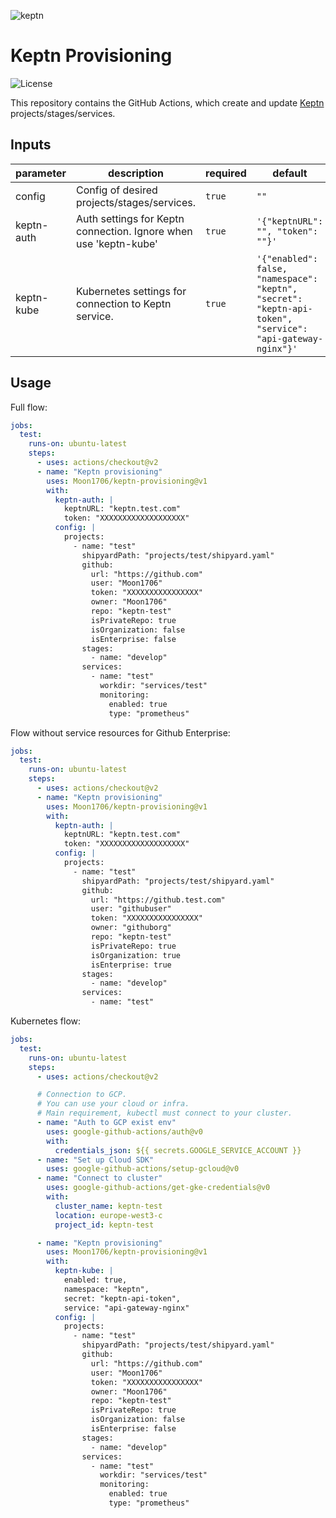 ![keptn](https://github.com/keptn/keptn/raw/master/assets/keptn.png)

Keptn Provisioning
==================

![License](https://img.shields.io/github/license/Moon1706/keptn-provisioning-gha)

This repository contains the GitHub Actions, which create and update [Keptn](https://keptn.sh/) projects/stages/services.

Inputs
------

| parameter  | description                                                      | required | default                                                                                                   |
|------------|------------------------------------------------------------------|----------|-----------------------------------------------------------------------------------------------------------|
| config     | Config of desired projects/stages/services.                      | `true`   | `""`                                                                                                      |
| keptn-auth | Auth settings for Keptn connection. Ignore when use 'keptn-kube' | `true`   | `'{"keptnURL": "", "token": ""}'`                                                                         |
| keptn-kube | Kubernetes settings for connection to Keptn service.             | `true`   | `'{"enabled": false, "namespace": "keptn", "secret": "keptn-api-token", "service": "api-gateway-nginx"}'` |

Usage
-----

Full flow:

```yaml
jobs:
  test:
    runs-on: ubuntu-latest
    steps:
      - uses: actions/checkout@v2
      - name: "Keptn provisioning"
        uses: Moon1706/keptn-provisioning@v1
        with:
          keptn-auth: |
            keptnURL: "keptn.test.com"
            token: "XXXXXXXXXXXXXXXXXXX"
          config: |
            projects: 
              - name: "test"
                shipyardPath: "projects/test/shipyard.yaml"
                github:
                  url: "https://github.com"
                  user: "Moon1706"
                  token: "XXXXXXXXXXXXXXXX"
                  owner: "Moon1706"
                  repo: "keptn-test"
                  isPrivateRepo: true
                  isOrganization: false
                  isEnterprise: false
                stages:
                  - name: "develop"
                services:
                  - name: "test"
                    workdir: "services/test"
                    monitoring:
                      enabled: true
                      type: "prometheus"
```

Flow without service resources for Github Enterprise:

```yaml
jobs:
  test:
    runs-on: ubuntu-latest
    steps:
      - uses: actions/checkout@v2
      - name: "Keptn provisioning"
        uses: Moon1706/keptn-provisioning@v1
        with:
          keptn-auth: |
            keptnURL: "keptn.test.com"
            token: "XXXXXXXXXXXXXXXXXXX"
          config: |
            projects: 
              - name: "test"
                shipyardPath: "projects/test/shipyard.yaml"
                github:
                  url: "https://github.test.com"
                  user: "githubuser"
                  token: "XXXXXXXXXXXXXXXX"
                  owner: "githuborg"
                  repo: "keptn-test"
                  isPrivateRepo: true
                  isOrganization: true
                  isEnterprise: true
                stages:
                  - name: "develop"
                services:
                  - name: "test"
```

Kubernetes flow:

```yaml
jobs:
  test:
    runs-on: ubuntu-latest
    steps:
      - uses: actions/checkout@v2

      # Connection to GCP.
      # You can use your cloud or infra.
      # Main requirement, kubectl must connect to your cluster.
      - name: "Auth to GCP exist env"
        uses: google-github-actions/auth@v0
        with:
          credentials_json: ${{ secrets.GOOGLE_SERVICE_ACCOUNT }}
      - name: "Set up Cloud SDK"
        uses: google-github-actions/setup-gcloud@v0
      - name: "Connect to cluster"
        uses: google-github-actions/get-gke-credentials@v0
        with:
          cluster_name: keptn-test
          location: europe-west3-c
          project_id: keptn-test

      - name: "Keptn provisioning"
        uses: Moon1706/keptn-provisioning@v1
        with:
          keptn-kube: |
            enabled: true,
            namespace: "keptn",
            secret: "keptn-api-token",
            service: "api-gateway-nginx"
          config: |
            projects: 
              - name: "test"
                shipyardPath: "projects/test/shipyard.yaml"
                github:
                  url: "https://github.com"
                  user: "Moon1706"
                  token: "XXXXXXXXXXXXXXXX"
                  owner: "Moon1706"
                  repo: "keptn-test"
                  isPrivateRepo: true
                  isOrganization: false
                  isEnterprise: false
                stages:
                  - name: "develop"
                services:
                  - name: "test"
                    workdir: "services/test"
                    monitoring:
                      enabled: true
                      type: "prometheus"
```
